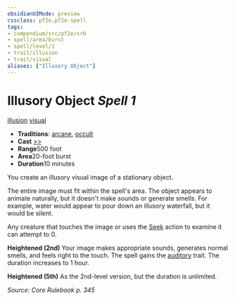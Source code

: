 ```yaml
---
obsidianUIMode: preview
cssclass: pf2e,pf2e-spell
tags:
- compendium/src/pf2e/crb
- spell/area/burst
- spell/level/1
- trait/illusion
- trait/visual
aliases: ["Illusory Object"]
---
```

# Illusory Object *Spell 1*   
[illusion](../../rules/traits/illusion.md)  [visual](../../rules/traits/visual.md)  

- **Traditions**: [arcane](../../rules/traits/arcane.md), [occult](../../rules/traits/occult.md)
- **Cast** [>>](../../rules/core-rulebook/chapter-9-playing-the-game.md#Actions "Two-Action") 
- **Range**500 foot
- **Area**20-foot burst
- **Duration**10 minutes

You create an illusory visual image of a stationary object.

The entire image must fit within the spell's area. The object appears to animate naturally, but it doesn't make sounds or generate smells. For example, water would appear to pour down an illusory waterfall, but it would be silent.

Any creature that touches the image or uses the [Seek](../../rules/actions/seek.md) action to examine it can attempt to 0.

**Heightened (2nd)** Your image makes appropriate sounds, generates normal smells, and feels right to the touch. The spell gains the [auditory](../../rules/traits/auditory.md) trait. The duration increases to 1 hour.

**Heightened (5th)** As the 2nd-level version, but the duration is unlimited.

*Source: Core Rulebook p. 345*